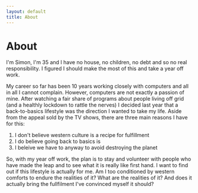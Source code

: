 ```yaml
---
layout: default
title: About
---
```

# About

I'm Simon, I'm 35 and I have no house, no children, no debt and so no real responsibility. I figured I should make the most of this and take a year off work.

My career so far has been 10 years working closely with computers and all in all I cannot complain. However, computers are not exactly a passion of mine. After watching a fair share of programs about people living off grid (and a healthly lockdown to rattle the nerves) I decided last year that a back-to-basics lifestyle was the direction I wanted to take my life. Aside from the appeal sold by the TV shows, there are three main reasons I have for this:

1. I don't believe western culture is a recipe for fulfillment
2. I do believe going back to basics is
3. I beleive we have to anyway to avoid destroying the planet

So, with my year off work, the plan is to stay and volunteer with people who have made the leap and to see what it is really like first hand. I want to find out if this lifestyle is actually for me. Am I too conditioned by western comforts to endure the realities of it? What are the realities of it? And does it actually bring the fullfilment I've convinced myself it should?
